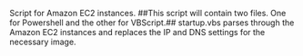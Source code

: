 Script for Amazon EC2 instances.
##This script will contain two files. One for Powershell and the other for VBScript.##
startup.vbs parses through the Amazon EC2 instances and replaces the IP and DNS settings for the necessary image.